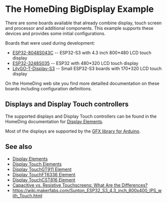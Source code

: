 # The HomeDing BigDisplay Example

There are some boards available that already combine display, touch screen and processor and
additional components. This example supports these devices and provides some initial
configurations.

Boards that were used during development:

* [ESP32-8048S043C] -- ESP32-S3 with 4.3 inch 800*480 LCD touch display
* [ESP32-3248S035] -- ESP32 with 480*320 LCD touch display
* [LilyGO-T-Display-S3] -- Small ESP32-S3 boards with 170*320 LCD touch display

On the HomeDing web site you find more detailled documentation on these boards including
configuration definitions.

## Displays and Display Touch controllers

The supported displays and Display Touch controllers can be found in the HomeDing documentation
for [Display Elements](https://homeding.github.io/elements/display/index.htm).

Most of the displays are supported by the [GFX library for Arduino](https://github.com/moononournation/Arduino_GFX).


## See also

* [Display Elements](https://homeding.github.io/elements/display/index.htm)
* [Display Touch Elements](https://homeding.github.io/elements/display/touch.htm)
* [Display TouchGT911 Element](https://homeding.github.io/elements/display/touchgt911.htm)
* [Display TouchFT6336 Element](https://homeding.github.io/elements/display/touchft6336.htm)
* [Display TouchCST816 Element](https://homeding.github.io/elements/display/touchcst816.htm)
* [Capacitive vs. Resistive Touchscreens: What Are the Differences?](https://www.makeuseof.com/tag/differences-capacitive-resistive-touchscreens-si/)
* <https://wiki.makerfabs.com/Sunton_ESP32_S3_4.3_inch_800x400_IPS_with_Touch.html>


[ESP32-8048S043C]: https://homeding.github.io/boards/esp32/panel-8048S043.htm
[ESP32-3248S035]: https://homeding.github.io/boards/esp32/panel-3248S035.htm
[LilyGO-T-Display-S3]: https://homeding.github.io/boards/esp32s3\lilygo-t-display-s3.htm